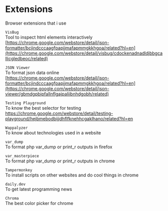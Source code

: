 # Extensions
Browser extensions that i use

```VisBug ``` \
 Tool to inspect html elements interactively <br/>
[https://chrome.google.com/webstore/detail/json-formatter/bcjindcccaagfpapjjmafapmmgkkhgoa/related?hl=en](https://chrome.google.com/webstore/detail/visbug/cdockenadnadldjbbgcallicgledbeoc/related)

```JSON Viewer ``` \
 To format json data online <br/>
[https://chrome.google.com/webstore/detail/json-formatter/bcjindcccaagfpapjjmafapmmgkkhgoa/related?hl=en](https://chrome.google.com/webstore/detail/json-viewer/gbmdgpbipfallnflgajpaliibnhdgobh/related)
 
```Testing Playground ``` \
 To know the best selector for testing <br/>
 https://chrome.google.com/webstore/detail/testing-playground/hejbmebodbijjdhflfknehhcgaklhano/related?hl=en
 
```Wappalyzer ``` \
 To know about technologies used in a website

```var_dump ``` \
 To format php var_dump or print_r outputs in firefox

```var_masterpiece ``` \
 To format php var_dump or print_r outputs in chrome

```Tampermonkey ``` \
 To install scripts on other websites and do cool things in chrome
 
```daily.dev ``` \
 To get latest programming news
 
 ```Chroma ``` \
 The best color picker for chrome
